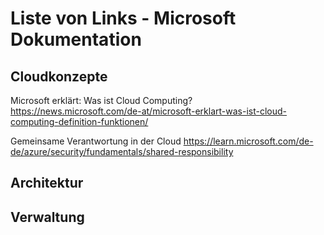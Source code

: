 # Liste von Links - Microsoft Dokumentation

## Cloudkonzepte  

Microsoft erklärt: Was ist Cloud Computing?
https://news.microsoft.com/de-at/microsoft-erklart-was-ist-cloud-computing-definition-funktionen/

Gemeinsame Verantwortung in der Cloud
https://learn.microsoft.com/de-de/azure/security/fundamentals/shared-responsibility

## Architektur

## Verwaltung
